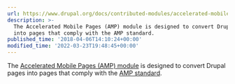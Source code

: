 ```yaml
---
url: https://www.drupal.org/docs/contributed-modules/accelerated-mobile-pages-amp
description: >-
  The Accelerated Mobile Pages (AMP) module is designed to convert Drupal pages
  into pages that comply with the AMP standard.
published_time: '2018-04-06T14:10:24+00:00'
modified_time: '2022-03-23T19:48:45+00:00'
---
```

The [Accelerated Mobile Pages (AMP) module](https://www.drupal.org/project/amp) is designed to convert Drupal pages into pages that comply with the [AMP standard](https://www.ampproject.org).